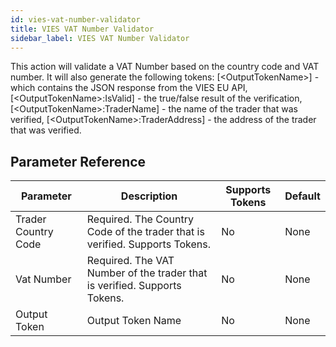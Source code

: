 ```yaml
---
id: vies-vat-number-validator
title: VIES VAT Number Validator
sidebar_label: VIES VAT Number Validator
---
```



This action will validate a VAT Number based on the country code and VAT number. It will also generate the following tokens: [&lt;OutputTokenName&gt;] - which contains the JSON response from the VIES EU API, [&lt;OutputTokenName&gt;:IsValid] - the true/false result of the verification, [&lt;OutputTokenName&gt;:TraderName] - the name of the trader that was verified, [&lt;OutputTokenName&gt;:TraderAddress] - the address of the trader that was verified. 

## Parameter Reference
| Parameter | Description | Supports Tokens | Default |
| -- | -- | -- | -- |
| Trader Country Code | Required. The Country Code of the trader that is verified. Supports Tokens. | No | None |
| Vat Number | Required. The VAT Number of the trader that is verified. Supports Tokens. | No | None |
| Output Token | Output Token Name | No | None |

